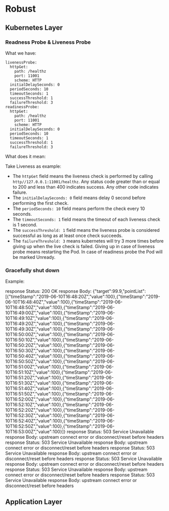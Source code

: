 # Robust

## Kubernetes Layer

### Readness Probe & Liveness Probe

What we have:

```
livenessProbe:
  httpGet:
    path: /healthz
    port: 11001
    scheme: HTTP
  initialDelaySeconds: 0
  periodSeconds: 10
  timeoutSeconds: 1
  successThreshold: 1
  failureThreshold: 3
readinessProbe:
  httpGet:
    path: /healthz
    port: 11001
    scheme: HTTP
  initialDelaySeconds: 0
  periodSeconds: 10
  timeoutSeconds: 1
  successThreshold: 1
  failureThreshold: 3
```

What does it mean:

Take Liveness as example:

- The `httpGet` field means the liveness check is performed by calling `http//127.0.0.1:11001/healthz`. Any status code greater than or equal to 200 and less than 400 indicates success. Any other code indicates failure.
- The `initialDelaySeconds: 0` field means delay 0 second before performing the first check.
- The `periodSeconds: 10` field means perform the check every 10 seconds.
- The `timeoutSeconds: 1` field means the timeout of each liveness check is 1 second.
- The `successThreshold: 1` field means the liveness probe is considered successful as long as at least once check succeeds.
- The `failureThreshold: 3` means kubernetes will try 3 more times before giving up when the live check is failed. Giving up in case of liveness probe means restarting the Pod. In case of readiness probe the Pod will be marked Unready.

### Gracefully shut down


Example:

response Status: 200 OK
response Body: {"target":99.9,"pointList":[{"timeStamp":"2019-06-10T16:48:20Z","value":100},{"timeStamp":"2019-06-10T16:48:40Z","value":100},{"timeStamp":"2019-06-10T16:48:50Z","value":100},{"timeStamp":"2019-06-10T16:49:00Z","value":100},{"timeStamp":"2019-06-10T16:49:10Z","value":100},{"timeStamp":"2019-06-10T16:49:20Z","value":100},{"timeStamp":"2019-06-10T16:49:30Z","value":100},{"timeStamp":"2019-06-10T16:50:00Z","value":100},{"timeStamp":"2019-06-10T16:50:10Z","value":100},{"timeStamp":"2019-06-10T16:50:20Z","value":100},{"timeStamp":"2019-06-10T16:50:30Z","value":100},{"timeStamp":"2019-06-10T16:50:40Z","value":100},{"timeStamp":"2019-06-10T16:50:50Z","value":100},{"timeStamp":"2019-06-10T16:51:00Z","value":100},{"timeStamp":"2019-06-10T16:51:10Z","value":100},{"timeStamp":"2019-06-10T16:51:20Z","value":100},{"timeStamp":"2019-06-10T16:51:30Z","value":100},{"timeStamp":"2019-06-10T16:51:40Z","value":100},{"timeStamp":"2019-06-10T16:51:50Z","value":100},{"timeStamp":"2019-06-10T16:52:00Z","value":100},{"timeStamp":"2019-06-10T16:52:10Z","value":100},{"timeStamp":"2019-06-10T16:52:20Z","value":100},{"timeStamp":"2019-06-10T16:52:30Z","value":100},{"timeStamp":"2019-06-10T16:52:40Z","value":100},{"timeStamp":"2019-06-10T16:52:50Z","value":100},{"timeStamp":"2019-06-10T16:53:00Z","value":100}]}
response Status: 503 Service Unavailable
response Body: upstream connect error or disconnect/reset before headers
response Status: 503 Service Unavailable
response Body: upstream connect error or disconnect/reset before headers
response Status: 503 Service Unavailable
response Body: upstream connect error or disconnect/reset before headers
response Status: 503 Service Unavailable
response Body: upstream connect error or disconnect/reset before headers
response Status: 503 Service Unavailable
response Body: upstream connect error or disconnect/reset before headers
response Status: 503 Service Unavailable
response Body: upstream connect error or disconnect/reset before headers



## Application Layer